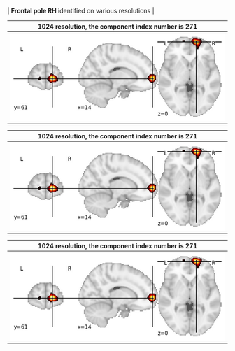 


| **Frontal pole RH** identified on various resolutions |

| 1024 resolution, the component index number is 271|  
|:---:|  
| ![Component 1024](../1024/final/271.jpg "From component 1024: Frontal pole RH") |

| 1024 resolution, the component index number is 271|  
|:---:|  
| ![Component 1024](../1024/final/271.jpg "From component 1024: Frontal pole RH") |

| 1024 resolution, the component index number is 271|  
|:---:|  
| ![Component 1024](../1024/final/271.jpg "From component 1024: Frontal pole RH") |
